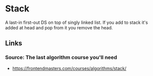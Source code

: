 # Stack

A last-in first-out DS on top of singly linked list. If you add to stack it's added at head and pop from it you remove the head.

## Links

### Source: The last algorithm course you'll need
- https://frontendmasters.com/courses/algorithms/stack/
